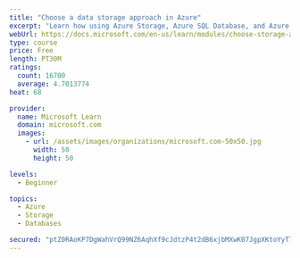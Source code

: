 ```yaml
---
title: "Choose a data storage approach in Azure"
excerpt: "Learn how using Azure Storage, Azure SQL Database, and Azure Cosmos DB - or a combination of them - for your business scenario is the best way to get the most performant solution."
webUrl: https://docs.microsoft.com/en-us/learn/modules/choose-storage-approach-in-azure/
type: course
price: Free
length: PT30M
ratings:
  count: 16700
  average: 4.7013774
heat: 68

provider:
  name: Microsoft Learn
  domain: microsoft.com
  images:
    - url: /assets/images/organizations/microsoft.com-50x50.jpg
      width: 50
      height: 50

levels:
  - Beginner

topics:
  - Azure
  - Storage
  - Databases

secured: "ptZ0RAoKP7DgWahVrQ99NZ6AqhXf9cJdtzP4t2dB6xjbMXwK07JgpXKtoYyT7DaAqXKXNcGRDrJxy6oE796v1BYb3iPa5LMybcPv9S+uWjevoOwAstMagqv86OaWQgPjfwrYF0HojZDKQCCCyoprXehrl7ogADJs9KU+iZlcnwJ8tZCo7q6McS5b3Jl4HFmkj059c546HuU5XJjUKDo12pabfsOawkMiscRdKApnZk1b4s2lCGzdn6p6HxdNotHFoSNBplSIKWLFihI4IBXEE5v2xqBjDm/H3KPTyDGVCR3MzQrS9vwqdrfwipxU110KUwVQ2C4DDYK3iR5QUN7C5AwmKIdmO/zeeX4709/z2t+wgWl/7DHDCt6+QtHeCZTF6m8uKFUNHSqdb1CsukUq2ac4vbPBA9lFsPLDB9/ovtPf9DuSG7I3h9ntgWdm6TmF;hCI6phPskUzOfJqa0fifKQ=="
---
```


